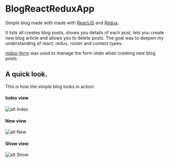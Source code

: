 # BlogReactReduxApp

Simple blog made with made with [ReactJS](https://facebook.github.io/react/) and [Redux](http://redux.js.org/).

It lists all creates blog posts, shows you details of each post, lets you create new blog article and allows you to delete posts. The goal was to deepen my understanding of react, redux, router and context types.

[redux-form](http://redux-form.com) was used to manage the form state when creating new blog posts.

## A quick look.

This is how the simple blog looks in action:

#### Index view

![alt Index](https://cloud.githubusercontent.com/assets/2528506/21745477/8b363cc6-d52d-11e6-82af-d7b8ad295005.png)

#### New view
![alt New](https://cloud.githubusercontent.com/assets/2528506/21745479/8b36d884-d52d-11e6-88e0-afb10d778938.png)

#### Show view
![alt Show](https://cloud.githubusercontent.com/assets/2528506/21745478/8b36bba6-d52d-11e6-9ed8-506f57b750f8.png)
